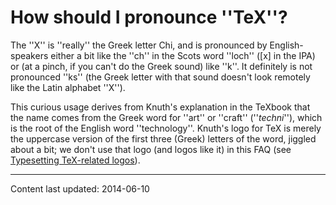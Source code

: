 # How should I pronounce ''TeX''?

The ''X'' is ''really'' the Greek letter 
Chi, and is pronounced by
English-speakers either a bit like the ''ch'' in the Scots word ''loch''
([x] in the IPA) or (at a pinch, if you can't do the Greek sound) like
''k''.  It definitely is not pronounced ''ks'' (the Greek letter with that
sound doesn't look remotely like the Latin alphabet ''X'').

This curious usage derives from Knuth's explanation in the TeXbook
that the name comes from the Greek word for ''art'' or ''craft''
(''_techni_''),
which is the root of the English word ''technology''.  Knuth's logo for TeX is
merely the uppercase version of the first three (Greek) letters of the
word, jiggled about a bit; we don't use that logo (and logos like it)
in this FAQ (see 
[Typesetting TeX-related logos](./FAQ-logos.html)).


----

Content last updated: 2014-06-10
